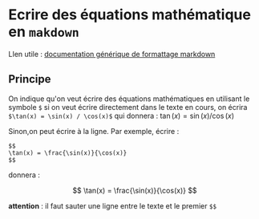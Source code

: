 # Ecrire des équations mathématique en `makdown`

LIen utile : [documentation générique de formattage markdown](https://docs.framasoft.org/fr/grav/markdown.html)

## Principe

On indique qu'on veut écrire des équations mathématiques en utilisant le symbole `$` si on veut écrire directement dans le texte en cours, on écrira `$\tan(x) = \sin(x) / \cos(x)$` qui donnera : $\tan(x) = \sin(x) / \cos(x)$

Sinon,on peut écrire à la ligne. Par exemple, écrire :
```
$$
\tan(x) = \frac{\sin(x)}{\cos(x)}
$$
```
donnera :

$$
\tan(x) = \frac{\sin(x)}{\cos(x)}
$$

**attention** : il faut sauter une ligne entre le texte et le premier `$$`




